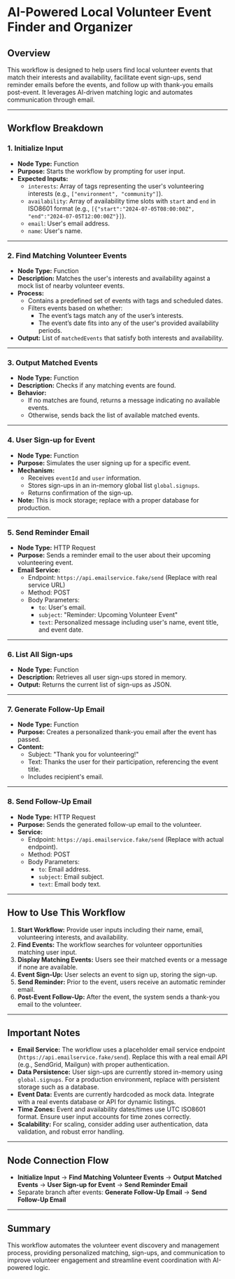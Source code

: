 # AI-Powered Local Volunteer Event Finder and Organizer

## Overview
This workflow is designed to help users find local volunteer events that match their interests and availability, facilitate event sign-ups, send reminder emails before the events, and follow up with thank-you emails post-event. It leverages AI-driven matching logic and automates communication through email.

---

## Workflow Breakdown

### 1. Initialize Input
- **Node Type:** Function
- **Purpose:** Starts the workflow by prompting for user input.
- **Expected Inputs:**
  - `interests`: Array of tags representing the user's volunteering interests (e.g., `["environment", "community"]`).
  - `availability`: Array of availability time slots with `start` and `end` in ISO8601 format (e.g., `[{"start":"2024-07-05T08:00:00Z", "end":"2024-07-05T12:00:00Z"}]`).
  - `email`: User's email address.
  - `name`: User's name.

---

### 2. Find Matching Volunteer Events
- **Node Type:** Function
- **Description:** Matches the user's interests and availability against a mock list of nearby volunteer events.
- **Process:**
  - Contains a predefined set of events with tags and scheduled dates.
  - Filters events based on whether:
    - The event’s tags match any of the user’s interests.
    - The event’s date fits into any of the user's provided availability periods.
- **Output:** List of `matchedEvents` that satisfy both interests and availability.

---

### 3. Output Matched Events
- **Node Type:** Function
- **Description:** Checks if any matching events are found.
- **Behavior:**
  - If no matches are found, returns a message indicating no available events.
  - Otherwise, sends back the list of available matched events.

---

### 4. User Sign-up for Event
- **Node Type:** Function
- **Purpose:** Simulates the user signing up for a specific event.
- **Mechanism:**
  - Receives `eventId` and `user` information.
  - Stores sign-ups in an in-memory global list `global.signups`.
  - Returns confirmation of the sign-up.
- **Note:** This is mock storage; replace with a proper database for production.

---

### 5. Send Reminder Email
- **Node Type:** HTTP Request
- **Purpose:** Sends a reminder email to the user about their upcoming volunteering event.
- **Email Service:**
  - Endpoint: `https://api.emailservice.fake/send` (Replace with real service URL)
  - Method: POST
  - Body Parameters:
    - `to`: User's email.
    - `subject`: "Reminder: Upcoming Volunteer Event"
    - `text`: Personalized message including user's name, event title, and event date.

---

### 6. List All Sign-ups
- **Node Type:** Function
- **Description:** Retrieves all user sign-ups stored in memory.
- **Output:** Returns the current list of sign-ups as JSON.

---

### 7. Generate Follow-Up Email
- **Node Type:** Function
- **Purpose:** Creates a personalized thank-you email after the event has passed.
- **Content:**
  - Subject: "Thank you for volunteering!"
  - Text: Thanks the user for their participation, referencing the event title.
  - Includes recipient's email.

---

### 8. Send Follow-Up Email
- **Node Type:** HTTP Request
- **Purpose:** Sends the generated follow-up email to the volunteer.
- **Service:**
  - Endpoint: `https://api.emailservice.fake/send` (Replace with actual endpoint).
  - Method: POST
  - Body Parameters:
    - `to`: Email address.
    - `subject`: Email subject.
    - `text`: Email body text.

---

## How to Use This Workflow

1. **Start Workflow:** Provide user inputs including their name, email, volunteering interests, and availability.
2. **Find Events:** The workflow searches for volunteer opportunities matching user input.
3. **Display Matching Events:** Users see their matched events or a message if none are available.
4. **Event Sign-Up:** User selects an event to sign up, storing the sign-up.
5. **Send Reminder:** Prior to the event, users receive an automatic reminder email.
6. **Post-Event Follow-Up:** After the event, the system sends a thank-you email to the volunteer.

---

## Important Notes

- **Email Service:** The workflow uses a placeholder email service endpoint (`https://api.emailservice.fake/send`). Replace this with a real email API (e.g., SendGrid, Mailgun) with proper authentication.
- **Data Persistence:** User sign-ups are currently stored in-memory using `global.signups`. For a production environment, replace with persistent storage such as a database.
- **Event Data:** Events are currently hardcoded as mock data. Integrate with a real events database or API for dynamic listings.
- **Time Zones:** Event and availability dates/times use UTC ISO8601 format. Ensure user input accounts for time zones correctly.
- **Scalability:** For scaling, consider adding user authentication, data validation, and robust error handling.

---

## Node Connection Flow

- **Initialize Input** → **Find Matching Volunteer Events** → **Output Matched Events** → **User Sign-up for Event** → **Send Reminder Email**
- Separate branch after events: **Generate Follow-Up Email** → **Send Follow-Up Email**

---

## Summary

This workflow automates the volunteer event discovery and management process, providing personalized matching, sign-ups, and communication to improve volunteer engagement and streamline event coordination with AI-powered logic.